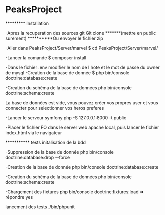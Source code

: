 # PeaksProject
********* Installation

-Apres la recuperation des sources git
	Git clone *******(mettre en public surement)
	**********Ou envoyer le fichier zip

-Aller dans PeaksProject/Server/marvel
$ cd PeaksProject/Server/marvel/

-Lancer la comande
$ composer install

-Dans le fichier .env modifier le nom de l'hote et le mot de passe du owner de mysql
-Creation de la base de donnée
$	php bin/console doctrine:database:create

-Creation du schéma de la base de données
	php bin/console doctrine:schema:create

La base de données est vide, vous pouvez créer vos propres user et vous connecter pour selectionner vos heros preferes

-Lancer le serveur symfony
	php -S 127.0.0.1:8000 -t public




-Placer le fichier FO dans le server web apache local, puis lancer le fichier index.html via le navigateur


*********** tests
initalisation de la bdd

-Suppression de la base de donnée
	php bin/console doctrine:database:drop --force

-Creation de la base de donnée
	php bin/console doctrine:database:create

-Creation du schéma de la base de données
	php bin/console doctrine:schema:create

-Chargement des fixtures
	php bin/console doctrine:fixtures:load
=> répondre yes

lancement des tests
./bin/phpunit

